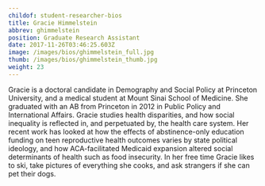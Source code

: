 ```yaml
---
childof: student-researcher-bios
title: Gracie Himmelstein
abbrev: ghimmelstein
position: Graduate Research Assistant
date: 2017-11-26T03:46:25.603Z
image: /images/bios/ghimmelstein_full.jpg
thumb: /images/bios/ghimmelstein_thumb.jpg
weight: 23
---
```

Gracie is a doctoral candidate in Demography and Social Policy at Princeton University, and a medical student at Mount Sinai School of Medicine.  She graduated with an AB from Princeton in 2012 in Public Policy and International Affairs.  Gracie studies health disparities, and how social inequality is reflected in, and perpetuated by, the health care system.   Her recent work has looked at how the effects of abstinence-only education funding on teen reproductive health outcomes varies by state political ideology, and how ACA-facilitated Medicaid expansion altered social determinants of health such as food insecurity.  In her free time Gracie likes to ski, take pictures of everything she cooks, and ask strangers if she can pet their dogs.